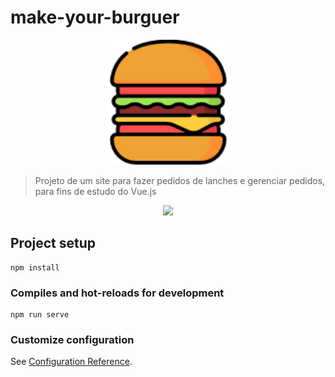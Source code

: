 # make-your-burguer

<p align="center">
   <img src="./public/img/logo.png" width="200"/>
</p>

> Projeto de um site para fazer pedidos de lanches e gerenciar pedidos, para fins de estudo do Vue.js

<p align="center">
   <img src="https://user-images.githubusercontent.com/49680351/147374159-2bb7b674-c9f1-4084-a909-c58c9c2af3f5.gif"/>
</p>

## Project setup

```
npm install
```

### Compiles and hot-reloads for development

```
npm run serve
```

### Customize configuration

See [Configuration Reference](https://cli.vuejs.org/config/).
